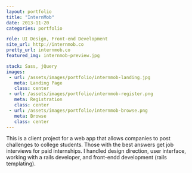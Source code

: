 ```yaml
---
layout: portfolio
title: "InternMob"
date: 2013-11-20
categories: portfolio

role: UI Design, Front-end Development
site_url: http://internmob.co
pretty_url: internmob.co
featured_img: internmob-preview.jpg

stack: Sass, jQuery
images: 
 - url: /assets/images/portfolio/internmob-landing.jpg
   meta: Landing Page
   class: center
 - url: /assets/images/portfolio/internmob-register.png
   meta: Registration
   class: center
 - url: /assets/images/portfolio/internmob-browse.png
   meta: Browse
   class: center 
---
```


This is a client project for a web app that allows companies to post challenges to college students. Those with the best answers get job interviews for paid internships. I handled design direction, user interface, working with a rails developer, and front-endd development (rails templating).